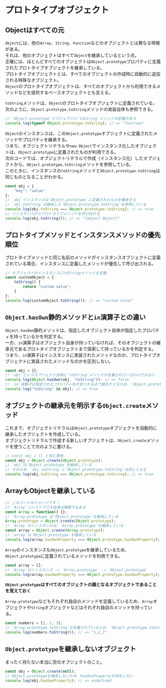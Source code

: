 # プロトタイプオブジェクト

## Objectはすべての元

`Object`には、他の`Array`、`String`、`Function`などのオブジェクトとは異なる特徴がある。  
それは、他のオブジェクトはすべて`Object`を継承しているという点。  
正確には、ほとんどすべてのオブジェクトは`Object.prototype`プロパティに定義されたプロトタイプオブジェクトを継承している。  
プロトタイプオブジェクトとは、すべてのオブジェクトの作成時に自動的に追加される特殊なオブジェクト。  
`Object`のプロトタイプオブジェクトは、すべてのオブジェクトから利用できるメソッドなどを提供するベースオブジェクトとも言える。

`toString`メソッドは、`Object`のプロトタイプオブジェクトに定義されている。  
次のように、`Object.prototype.toString`メソッドの実装自体も参照できる。

```javascript
// `Object.prototype`オブジェクトに`toString`メソッドの定義がある
console.log(typeof Object.prototype.toString); // => "function"
```

`Object`のインスタンスは、この`Object.prototype`オブジェクトに定義されたメソッドやプロパティを継承する。  
つまり、オブジェクトリテラルや`new Object`でインスタンス化したオブジェクトは、`Object.prototype`に定義されたものが利用できる。  
次のコードでは、オブジェクトリテラルで作成（インスタンス化）したオブジェクトから、`Object.prototype.toString`メソッドを参照している。  
このときに、インスタンスの`toString`メソッドと`Object.prototype.toString`は同じものとなることがわかる。

```javascript
const obj = {
    "key": "value"
};
// `obj`インスタンスは`Object.prototype`に定義されたものを継承する
// `obj.toString`は継承した`Object.prototype.toString`を参照している
console.log(obj.toString === Object.prototype.toString); // => true
// インスタンスからプロトタイプメソッドを呼び出せる
console.log(obj.toString()); // => "[object Object]"
```

## プロトタイプメソッドとインスタンスメソッドの優先順位

プロトタイプメソッドと同じ名前のメソッドがインスタンスオブジェクトに定義されている場合、インスタンスに定義したメソッドが優先して呼び出される。

```javascript
// オブジェクトのインスタンスにtoStringメソッドを定義
const customObject = {
    toString() {
        return "custom value";
    }
};
console.log(customObject.toString()); // => "custom value"
```

## `Object.hasOwn`静的メソッドと`in`演算子との違い

`Object.hasOwn`静的メソッドは、指定したオブジェクト自体が指定したプロパティを持っているかを判定する。  
一方、`in`演算子はオブジェクト自身が持っていなければ、そのオブジェクトの継承元であるプロトタイプオブジェクトまで探索して持っているかを判定する。  
つまり、`in`演算子はインスタンスに実装されたメソッドなのか、プロトタイプオブジェクトに実装されたメソッドなのかを区別しない。

```javascript
const obj = {};
// `obj`というオブジェクト自体に`toString`メソッドが定義されているわけではない
console.log(Object.hasOwn(obj, "toString")); // => false
// `in`演算子は指定されたプロパティ名が見つかるまで親をたどるため、`Object.prototype`まで見にいく
console.log("toString" in obj); // => true
```

## オブジェクトの継承元を明示する`Object.create`メソッド

これまで、オブジェクトリテラルは`Object.prototype`オブジェクトを自動的に継承したオブジェクトを作成している。  
オブジェクトリテラルで作成する新しいオブジェクトは、`Object.create`メソッドを使うことで次のように書ける。

```javascript
// const obj = {} と同じ意味
const obj = Object.create(Object.prototype);
// `obj`は`Object.prototype`を継承している
// そのため、`obj.toString`と`Object.prototype.toString`は同じとなる
console.log(obj.toString === Object.prototype.toString); // => true
```

## ArrayもObjectを継承している

```javascript
// このコードはイメージです！
// `Array`コンストラクタ自身は関数でもある
const Array = function() {};
// `Array.prototype`は`Object.prototype`を継承している
Array.prototype = Object.create(Object.prototype);
// `Array`のインスタンスは、`Array.prototype`を継承している
const array = Object.create(Array.prototype);
// `array`は`Object.prototype`を継承している
console.log(array.hasOwnProperty === Object.prototype.hasOwnProperty); // => true
```

`Array`のインスタンスも`Object.prototype`を継承しているため、`Object.prototype`に定義されているメソッドを利用できる。

```javascript
const array = [];
// `Array`のインスタンス -> `Array.prototype` -> `Object.prototype`
console.log(array.hasOwnProperty === Object.prototype.hasOwnProperty); // => true
```

**`Object.prototype`はすべてのオブジェクトの親となるオブジェクトであることを覚えておく**

`Array.prototype`などもそれぞれ独自のメソッドを定義しているため、`Array`オブジェクトや`String`オブジェクトなどはそれぞれ独自のメソッドを持っている。

```javascript
const numbers = [1, 2, 3];
// `Array.prototype.toString`が定義されているため、`Object.prototype.toString`とは異なる出力形式となる
console.log(numbers.toString()); // => "1,2,3"
```

## `Object.prototype`を継承しないオブジェクト

まったく持たない本当に空のオブジェクトのこと。

```javascript
const obj = Object.create(null);
// Object.prototypeを継承しないため、hasOwnPropertyが存在しない
console.log(obj.hasOwnProperty); // => undefined
```